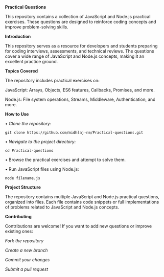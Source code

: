 **Practical Questions**

This repository contains a collection of JavaScript and Node.js practical exercises. These questions are designed to reinforce coding concepts and improve problem-solving skills.

**Introduction**

This repository serves as a resource for developers and students preparing for coding interviews, assessments, and technical reviews. The questions cover a wide range of JavaScript and Node.js concepts, making it an excellent practice ground.

**Topics Covered**

The repository includes practical exercises on:

JavaScript: Arrays, Objects, ES6 features, Callbacks, Promises, and more.

Node.js: File system operations, Streams, Middleware, Authentication, and more.

**How to Use**

• _Clone the repository:_

`git clone https://github.com/midhlaj-nm/Practical-questions.git`

• _Navigate to the project directory:_

`cd Practical-questions`

• Browse the practical exercises and attempt to solve them.

• Run JavaScript files using Node.js:

`node filename.js`


**Project Structure**

The repository contains multiple JavaScript and Node.js practical questions, organized into files. Each file contains code snippets or full implementations of problems related to JavaScript and Node.js concepts.

**Contributing**

Contributions are welcome! If you want to add new questions or improve existing ones:

_Fork the repository_

_Create a new branch_

_Commit your changes_

_Submit a pull request_

